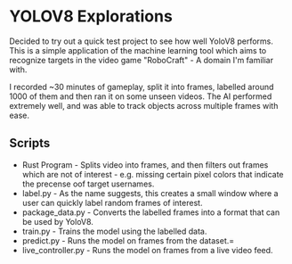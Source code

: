 # YOLOV8 Explorations

Decided to try out a quick test project to see how well YoloV8 performs. This is a simple application of the machine learning tool which aims to recognize targets in the video game "RoboCraft" - A domain I'm familiar with.

I recorded ~30 minutes of gameplay, split it into frames, labelled around 1000 of them and then ran it on some unseen videos. The AI performed extremely well, and was able to track objects across multiple frames with ease.

## Scripts
- Rust Program - Splits video into frames, and then filters out frames which are not of interest - e.g. missing certain pixel colors that indicate the precense oof target usernames.
- label.py - As the name suggests, this creates a small window where a user can quickly label random frames of interest.
- package_data.py - Converts the labelled frames into a format that can be used by YoloV8.
- train.py - Trains the model using the labelled data.
- predict.py - Runs the model on frames from the dataset.=
- live_controller.py - Runs the model on frames from a live video feed.